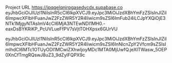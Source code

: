Project URL https://jpqqelqnjrpgasedycdx.supabase.co
eyJhbGciOiJIUzI1NiIsInR5cCI6IkpXVCJ9.eyJpc3MiOiJzdXBhYmFzZSIsInJlZiI6ImpwcXFlbHFuanJwZ2FzZWR5Y2R4Iiwicm9sZSI6ImFub24iLCJpYXQiOjE3NTk1MjgyNTAsImV4cCI6MjA3NTEwNDI1MH0.-eaxDsBYKRiKP_PcUVLueFfPV7sVjtTOHXpsx6GUrVU

eyJhbGciOiJIUzI1NiIsInR5cCI6IkpXVCJ9.eyJpc3MiOiJzdXBhYmFzZSIsInJlZiI6ImpwcXFlbHFuanJwZ2FzZWR5Y2R4Iiwicm9sZSI6InNlcnZpY2Vfcm9sZSIsImlhdCI6MTc1OTUyODI1MCwiZXhwIjoyMDc1MTA0MjUwfQ.jeXITWasw_5OEP0XnCfTmgRQswJ8uZ3_9dZylFQPX9c

